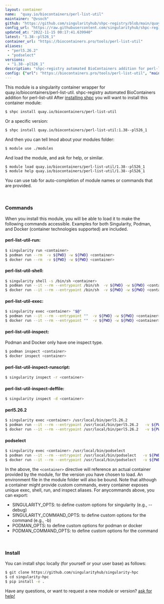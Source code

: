 ```yaml
---
layout: container
name:  "quay.io/biocontainers/perl-list-util"
maintainer: "@vsoch"
github: "https://github.com/singularityhub/shpc-registry/blob/main/quay.io/biocontainers/perl-list-util/container.yaml"
config_url: "https://raw.githubusercontent.com/singularityhub/shpc-registry/main/quay.io/biocontainers/perl-list-util/container.yaml"
updated_at: "2022-11-15 00:17:41.639940"
latest: "1.38--pl526_1"
container_url: "https://biocontainers.pro/tools/perl-list-util"
aliases:
 - "perl5.26.2"
 - "podselect"
versions:
 - "1.38--pl526_1"
description: "shpc-registry automated BioContainers addition for perl-list-util"
config: {"url": "https://biocontainers.pro/tools/perl-list-util", "maintainer": "@vsoch", "description": "shpc-registry automated BioContainers addition for perl-list-util", "latest": {"1.38--pl526_1": "sha256:cb89dc4bc97f7daad3af6bd7b6ed1b4a074f2e040fdb19edfb4e34bfd530d6f7"}, "tags": {"1.38--pl526_1": "sha256:cb89dc4bc97f7daad3af6bd7b6ed1b4a074f2e040fdb19edfb4e34bfd530d6f7"}, "docker": "quay.io/biocontainers/perl-list-util", "aliases": {"perl5.26.2": "/usr/local/bin/perl5.26.2", "podselect": "/usr/local/bin/podselect"}}
---
```


This module is a singularity container wrapper for quay.io/biocontainers/perl-list-util.
shpc-registry automated BioContainers addition for perl-list-util
After [installing shpc](#install) you will want to install this container module:


```bash
$ shpc install quay.io/biocontainers/perl-list-util
```

Or a specific version:

```bash
$ shpc install quay.io/biocontainers/perl-list-util:1.38--pl526_1
```

And then you can tell lmod about your modules folder:

```bash
$ module use ./modules
```

And load the module, and ask for help, or similar.

```bash
$ module load quay.io/biocontainers/perl-list-util/1.38--pl526_1
$ module help quay.io/biocontainers/perl-list-util/1.38--pl526_1
```

You can use tab for auto-completion of module names or commands that are provided.

<br>

### Commands

When you install this module, you will be able to load it to make the following commands accessible.
Examples for both Singularity, Podman, and Docker (container technologies supported) are included.

#### perl-list-util-run:

```bash
$ singularity run <container>
$ podman run --rm  -v ${PWD} -w ${PWD} <container>
$ docker run --rm  -v ${PWD} -w ${PWD} <container>
```

#### perl-list-util-shell:

```bash
$ singularity shell -s /bin/sh <container>
$ podman run --it --rm --entrypoint /bin/sh  -v ${PWD} -w ${PWD} <container>
$ docker run --it --rm --entrypoint /bin/sh  -v ${PWD} -w ${PWD} <container>
```

#### perl-list-util-exec:

```bash
$ singularity exec <container> "$@"
$ podman run --it --rm --entrypoint ""  -v ${PWD} -w ${PWD} <container> "$@"
$ docker run --it --rm --entrypoint ""  -v ${PWD} -w ${PWD} <container> "$@"
```

#### perl-list-util-inspect:

Podman and Docker only have one inspect type.

```bash
$ podman inspect <container>
$ docker inspect <container>
```

#### perl-list-util-inspect-runscript:

```bash
$ singularity inspect -r <container>
```

#### perl-list-util-inspect-deffile:

```bash
$ singularity inspect -d <container>
```


#### perl5.26.2

```bash
$ singularity exec <container> /usr/local/bin/perl5.26.2
$ podman run --it --rm --entrypoint /usr/local/bin/perl5.26.2   -v ${PWD} -w ${PWD} <container> -c " $@"
$ docker run --it --rm --entrypoint /usr/local/bin/perl5.26.2   -v ${PWD} -w ${PWD} <container> -c " $@"
```


#### podselect

```bash
$ singularity exec <container> /usr/local/bin/podselect
$ podman run --it --rm --entrypoint /usr/local/bin/podselect   -v ${PWD} -w ${PWD} <container> -c " $@"
$ docker run --it --rm --entrypoint /usr/local/bin/podselect   -v ${PWD} -w ${PWD} <container> -c " $@"
```



In the above, the `<container>` directive will reference an actual container provided
by the module, for the version you have chosen to load. An environment file in the
module folder will also be bound. Note that although a container
might provide custom commands, every container exposes unique exec, shell, run, and
inspect aliases. For anycommands above, you can export:

 - SINGULARITY_OPTS: to define custom options for singularity (e.g., --debug)
 - SINGULARITY_COMMAND_OPTS: to define custom options for the command (e.g., -b)
 - PODMAN_OPTS: to define custom options for podman or docker
 - PODMAN_COMMAND_OPTS: to define custom options for the command

<br>

### Install

You can install shpc locally (for yourself or your user base) as follows:

```bash
$ git clone https://github.com/singularityhub/singularity-hpc
$ cd singularity-hpc
$ pip install -e .
```

Have any questions, or want to request a new module or version? [ask for help!](https://github.com/singularityhub/singularity-hpc/issues)